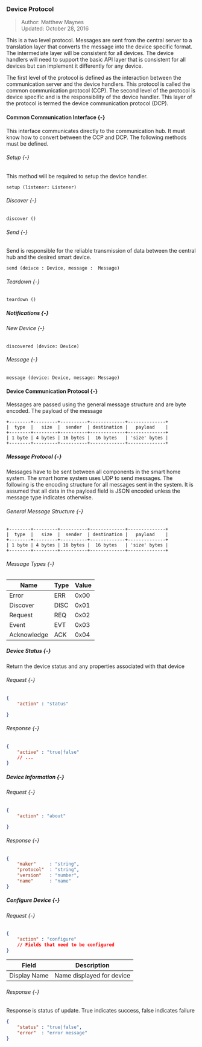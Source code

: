 ### Device Protocol

> Author: Matthew Maynes <br/>
> Updated: October 28, 2016 <br/>

This is a two level protocol. Messages are sent from the central server to a translation layer
that converts the message into the device specific format. The intermediate layer will be
consistent for all devices. The device handlers will need to support the basic API layer
that is consistent for all devices but can implement it differently for any device.

The first level of the protocol is defined as the interaction between the communication server
and the device handlers. This protocol is called the common communication protocol (CCP). The
second level of the protocol is device specific and is the responsibility of the device handler.
This layer of the protocol is termed the device communication protocol (DCP). 

#### Common Communication Interface {-}

This interface communicates directly to the communication hub. It must know how to convert
between the CCP and DCP. The following methods must be defined.

###### Setup {-}

This method will be required to setup the device handler.

```
setup (listener: Listener)
```

###### Discover {-}

```
discover ()
```

###### Send {-}

Send is responsible for the reliable transmission of data between the central hub and the
desired smart device.

```
send (deivce : Device, message :  Message)
```


###### Teardown {-}

```
teardown ()
```


##### Notifications {-}


###### New Device {-}

```
discovered (device: Device)
```


###### Message {-}

```
message (device: Device, message: Message)
```


#### Device Communication Protocol {-}

Messages are passed using the general message structure and are byte encoded. The payload
of the message

```
+--------+---------+----------+-------------+--------------+
|  type  |   size  |  sender  | destination |   payload    |
+--------+---------+----------+-------------+--------------+
| 1 byte | 4 bytes | 16 bytes |  16 bytes   | 'size' bytes |
+--------+---------+----------+-------------+--------------+
```

##### Message Protocol {-}

Messages have to be sent between all components in the smart home system. The smart home system
uses UDP to send messages. The following is the encoding structure for all messages
sent in the system. It is assumed that all data in the payload field is JSON encoded unless the
message type indicates otherwise.

###### General Message Structure {-}

```
+--------+---------+----------+-------------+--------------+
|  type  |   size  |  sender  | destination |   payload    |
+--------+---------+----------+-------------+--------------+
| 1 byte | 4 bytes | 16 bytes |  16 bytes   | 'size' bytes |
+--------+---------+----------+-------------+--------------+
```

###### Message Types {-}

| Name        | Type  | Value |
| -----       | ----- | ----- |
| Error       | ERR   | 0x00  |
| Discover    | DISC  | 0x01  |
| Request     | REQ   | 0x02  |
| Event       | EVT   | 0x03  |
| Acknowledge | ACK   | 0x04  |


##### Device Status {-}

Return the device status and any properties associated with that device

###### Request {-}

```json
{
    "action" : "status"

}
```

###### Response {-}

```json
{
    "active" : "true|false"
    // ...
}
```

##### Device Information {-}

###### Request {-}

```json
{
    "action" : "about"

}
```


###### Response {-}


```json
{
    "maker"     : "string",
    "protocol"  : "string",
    "version"   : "number",
    "name"      : "name"
}
```

##### Configure Device {-}

###### Request {-}

```json
{
    "action" : "configure"
    // Fields that need to be configured
}
```

| Field        | Description               |
| -----        | -----------               |
| Display Name | Name displayed for device |


###### Response {-}

Response is status of update. True indicates success, false indicates failure

```json
{
    "status" : "true|false",
    "error"  : "error message"
}
```


